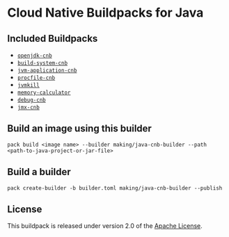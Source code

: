 # Cloud Native Buildpacks for Java

## Included Buildpacks
* [`openjdk-cnb`](https://github.com/cloudfoundry/openjdk-cnb)
* [`build-system-cnb`](https://github.com/cloudfoundry/build-system-cnb)
* [`jvm-application-cnb`](https://github.com/cloudfoundry/jvm-application-cnb)
* [`procfile-cnb`](https://github.com/cloudfoundry/procfile-cnb)
* [`jvmkill`](https://github.com/making/jvmkill-cnb)
* [`memory-calculator`](https://github.com/making/memory-calculator-cnb)
* [`debug-cnb`](https://github.com/cloudfoundry/debug-cnb)
* [`jmx-cnb`](https://github.com/cloudfoundry/jmx-cnb)

## Build an image using this builder

```
pack build <image name> --builder making/java-cnb-builder --path <path-to-java-project-or-jar-file>
```

## Build a builder

```
pack create-builder -b builder.toml making/java-cnb-builder --publish
```

## License
This buildpack is released under version 2.0 of the [Apache License][a].

[a]: https://www.apache.org/licenses/LICENSE-2.0